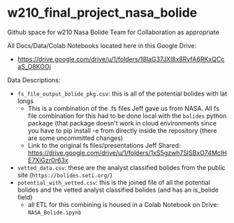 # w210_final_project_nasa_bolide

Github space for w210 Nasa Bolide Team for Collaboration as appropriate

All Docs/Data/Colab Notebooks located here in this Google Drive:
- https://drive.google.com/drive/u/1/folders/18IaG37JXl8x8RvfA6RKxQCcaS_O8KOOj

Data Descriptions:
 - `fs_file_output_bolide_pkg.csv`: this is all of the potential bolides with lat longs
   - This is a combination of the .fs files Jeff gave us from NASA. All fs file combination for this had to be done local with the `bolides` python package (that package doesn't work in cloud environments since you have to pip install -e from directly inside the repository (there are some uncommitted changes)
   - Link to the original fs files/presentations Jeff Shared: https://drive.google.com/drive/u/1/folders/1xS5gzwh7SlSBxO74McIHE7XiGzr0r63x
 - `vetted_data.csv`: these are the analyst classified bolides from the public site (`https://bolides.seti.org/`)
 - `potential_with_vetted.csv`: this is the joined file of all the potential bolides and the vetted analyst classified bolides (and has an is_bolide field)
   - all ETL for this combining is housed in a Colab Notebook on Drive: `NASA_Bolide.ipynb`
